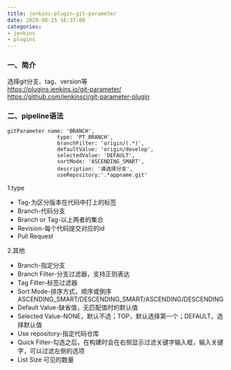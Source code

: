 ```yaml
---
title: jenkins-plugin-git-parameter
date: 2020-08-25 16:37:00
categories:
- jenkins
- plugins
---
```

### 一、简介
选择git分支、tag、version等
<br>https://plugins.jenkins.io/git-parameter/
<br>https://github.com/jenkinsci/git-parameter-plugin
### 二、pipeline语法
```
gitParameter name: 'BRANCH',
                type: 'PT_BRANCH',
                branchFilter: 'origin/(.*)',
                defaultValue: 'origin/develop',
                selectedValue: 'DEFAULT',
                sortMode: 'ASCENDING_SMART',
                description: '请选择分支',
                useRepository:'.*appname.git'
```
1.type
* Tag-为区分版本在代码中打上的标签
* Branch-代码分支
* Branch or Tag-以上两者的集合
* Revision-每个代码提交对应的id
* Pull Request

2.其他
* Branch-指定分支
* Branch Filter-分支过滤器，支持正则表达
* Tag Filter-标签过滤器
* Sort Mode-排序方式，顺序或倒序 ASCENDING_SMART/DESCENDING_SMART/ASCENDING/DESCENDING
* Default Value-缺省值，无匹配值时的默认值
* Selected Value-NONE，默认不选；TOP，默认选择第一个；DEFAULT，选择默认值
* Use repository-指定代码仓库
* Quick Filter-勾选之后，在构建时会在右侧显示过滤关键字输入框，输入关键字，可以过滤左侧的选项
* List Size 可见的数量
